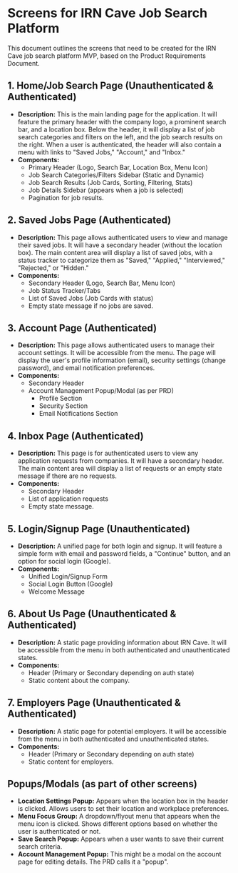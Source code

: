 # Screens for IRN Cave Job Search Platform

This document outlines the screens that need to be created for the IRN Cave job search platform MVP, based on the Product Requirements Document.

## 1. Home/Job Search Page (Unauthenticated & Authenticated)

*   **Description:** This is the main landing page for the application. It will feature the primary header with the company logo, a prominent search bar, and a location box. Below the header, it will display a list of job search categories and filters on the left, and the job search results on the right. When a user is authenticated, the header will also contain a menu with links to "Saved Jobs," "Account," and "Inbox."
*   **Components:**
    *   Primary Header (Logo, Search Bar, Location Box, Menu Icon)
    *   Job Search Categories/Filters Sidebar (Static and Dynamic)
    *   Job Search Results (Job Cards, Sorting, Filtering, Stats)
    *   Job Details Sidebar (appears when a job is selected)
    *   Pagination for job results.

## 2. Saved Jobs Page (Authenticated)

*   **Description:** This page allows authenticated users to view and manage their saved jobs. It will have a secondary header (without the location box). The main content area will display a list of saved jobs, with a status tracker to categorize them as "Saved," "Applied," "Interviewed," "Rejected," or "Hidden."
*   **Components:**
    *   Secondary Header (Logo, Search Bar, Menu Icon)
    *   Job Status Tracker/Tabs
    *   List of Saved Jobs (Job Cards with status)
    *   Empty state message if no jobs are saved.

## 3. Account Page (Authenticated)

*   **Description:** This page allows authenticated users to manage their account settings. It will be accessible from the menu. The page will display the user's profile information (email), security settings (change password), and email notification preferences.
*   **Components:**
    *   Secondary Header
    *   Account Management Popup/Modal (as per PRD)
        *   Profile Section
        *   Security Section
        *   Email Notifications Section

## 4. Inbox Page (Authenticated)

*   **Description:** This page is for authenticated users to view any application requests from companies. It will have a secondary header. The main content area will display a list of requests or an empty state message if there are no requests.
*   **Components:**
    *   Secondary Header
    *   List of application requests
    *   Empty state message.

## 5. Login/Signup Page (Unauthenticated)

*   **Description:** A unified page for both login and signup. It will feature a simple form with email and password fields, a "Continue" button, and an option for social login (Google).
*   **Components:**
    *   Unified Login/Signup Form
    *   Social Login Button (Google)
    *   Welcome Message

## 6. About Us Page (Unauthenticated & Authenticated)

*   **Description:** A static page providing information about IRN Cave. It will be accessible from the menu in both authenticated and unauthenticated states.
*   **Components:**
    *   Header (Primary or Secondary depending on auth state)
    *   Static content about the company.

## 7. Employers Page (Unauthenticated & Authenticated)

*   **Description:** A static page for potential employers. It will be accessible from the menu in both authenticated and unauthenticated states.
*   **Components:**
    *   Header (Primary or Secondary depending on auth state)
    *   Static content for employers.

## Popups/Modals (as part of other screens)

*   **Location Settings Popup:** Appears when the location box in the header is clicked. Allows users to set their location and workplace preferences.
*   **Menu Focus Group:** A dropdown/flyout menu that appears when the menu icon is clicked. Shows different options based on whether the user is authenticated or not.
*   **Save Search Popup:** Appears when a user wants to save their current search criteria.
*   **Account Management Popup:** This might be a modal on the account page for editing details. The PRD calls it a "popup".
